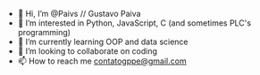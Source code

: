 - 👋 Hi, I’m @Paivs // Gustavo Paiva
- 👀 I’m interested in Python, JavaScript, C (and sometimes PLC's programming)
- 🌱 I’m currently learning OOP and data science
- 💞️ I’m looking to collaborate on coding
- 📫 How to reach me contatogppe@gmail.com

<!---
Paivs/Paivs is a ✨ special ✨ repository because its `README.md` (this file) appears on your GitHub profile.
You can click the Preview link to take a look at your changes.
--->
